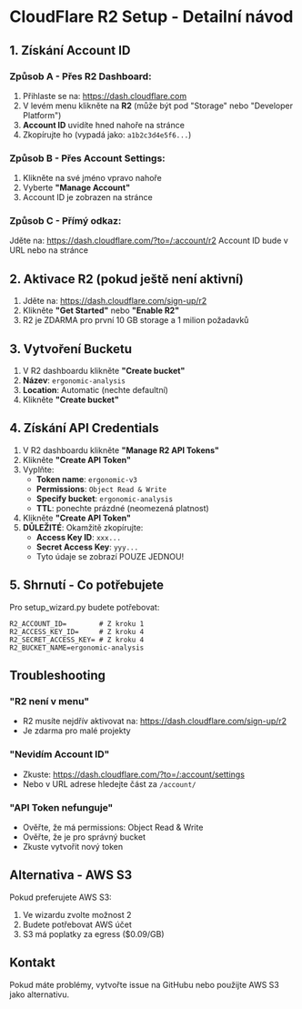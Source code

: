 # CloudFlare R2 Setup - Detailní návod

## 1. Získání Account ID

### Způsob A - Přes R2 Dashboard:
1. Přihlaste se na: https://dash.cloudflare.com
2. V levém menu klikněte na **R2** (může být pod "Storage" nebo "Developer Platform")
3. **Account ID** uvidíte hned nahoře na stránce
4. Zkopírujte ho (vypadá jako: `a1b2c3d4e5f6...`)

### Způsob B - Přes Account Settings:
1. Klikněte na své jméno vpravo nahoře
2. Vyberte **"Manage Account"**
3. Account ID je zobrazen na stránce

### Způsob C - Přímý odkaz:
Jděte na: https://dash.cloudflare.com/?to=/:account/r2
Account ID bude v URL nebo na stránce

## 2. Aktivace R2 (pokud ještě není aktivní)

1. Jděte na: https://dash.cloudflare.com/sign-up/r2
2. Klikněte **"Get Started"** nebo **"Enable R2"**
3. R2 je ZDARMA pro první 10 GB storage a 1 milion požadavků

## 3. Vytvoření Bucketu

1. V R2 dashboardu klikněte **"Create bucket"**
2. **Název**: `ergonomic-analysis`
3. **Location**: Automatic (nechte defaultní)
4. Klikněte **"Create bucket"**

## 4. Získání API Credentials

1. V R2 dashboardu klikněte **"Manage R2 API Tokens"**
2. Klikněte **"Create API Token"**
3. Vyplňte:
   - **Token name**: `ergonomic-v3`
   - **Permissions**: `Object Read & Write`
   - **Specify bucket**: `ergonomic-analysis`
   - **TTL**: ponechte prázdné (neomezená platnost)
4. Klikněte **"Create API Token"**
5. **DŮLEŽITÉ**: Okamžitě zkopírujte:
   - **Access Key ID**: `xxx...`
   - **Secret Access Key**: `yyy...`
   - Tyto údaje se zobrazí POUZE JEDNOU!

## 5. Shrnutí - Co potřebujete

Pro setup_wizard.py budete potřebovat:

```
R2_ACCOUNT_ID=        # Z kroku 1
R2_ACCESS_KEY_ID=     # Z kroku 4
R2_SECRET_ACCESS_KEY= # Z kroku 4
R2_BUCKET_NAME=ergonomic-analysis
```

## Troubleshooting

### "R2 není v menu"
- R2 musíte nejdřív aktivovat na: https://dash.cloudflare.com/sign-up/r2
- Je zdarma pro malé projekty

### "Nevidím Account ID"
- Zkuste: https://dash.cloudflare.com/?to=/:account/settings
- Nebo v URL adrese hledejte část za `/account/`

### "API Token nefunguje"
- Ověřte, že má permissions: Object Read & Write
- Ověřte, že je pro správný bucket
- Zkuste vytvořit nový token

## Alternativa - AWS S3

Pokud preferujete AWS S3:
1. Ve wizardu zvolte možnost 2
2. Budete potřebovat AWS účet
3. S3 má poplatky za egress ($0.09/GB)

## Kontakt

Pokud máte problémy, vytvořte issue na GitHubu nebo použijte AWS S3 jako alternativu.